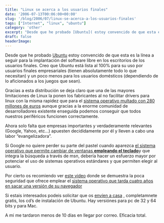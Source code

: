 ```yaml
---
title: "Linux se acerca a los usuarios finales"
date: '2006-07-13T00:06:00+00:00'
slug: '/blog/2006/07/linux-se-acerca-a-los-usuarios-finales'
tags: ["Internet", "linux", "ubuntu"]
category: 'other'
excerpt: "Desde que he probado [Ubuntu]( estoy convencido de que esta es la línea a seguir para la implantación del software libre en los escritorios de los usuarios finales. Creo que Ubun..."
draft: false
headerImage:
---
```

Desde que he probado [Ubuntu](http://www.ubuntu.com/) estoy convencido de que esta es la línea a seguir para la implantación del software libre en los escritorios de los usuarios finales. Creo que Ubuntu está lista al 100% para su uso por usuarios finales empresariales (tienen absolutamente todo lo que necesitan) y un poco menos para los usuarios domésticos (dependiendo de lo aficionados a los juegos que sean).

Gracias a esta distribución se deja claro que una de las mayores limitaciones de Linux la ponen los fabricantes al no facilitar drivers para linux con la misma rapidez que para el [sistema operativo multado con 280 millones de euros](http://www.microsoft.com) aunque gracias a la enorme comunidad de desarrolladores existente enseguida podemos conseguir que todos nuestros periféricos funcionen correctamente.

Ahora solo falta que empresas importantes y verdaderamente relevantes (Google, Yahoo, etc…) apuesten decididamente por él y lleven a cabo una labor “evangelizadora”.

Si Google no quiere perder su parte del pastel cuando aparezca [el sistema operativo que permite cambiar de ventanas **empleando el teclado**](http://www.microsoft.com/latam/windowsvista/)y que integra la búsqueda a través de msn, debería hacer un esfuerzo mayor por potenciar el uso de sistemas operativos estándares y que permiten elegir al usuario.

Por cierto os recomiendo ver [este video](http://www.hispasec.com/directorio/laboratorio/phishing/demo3/troyano_banesto.htm) donde se demuestra la poca seguridad que ofrece emplear el [sistema operativo que tarda cuatro años en sacar una versión de su navegador](http://www.microsoft.com)

Si estais interesados podeis solicitar que os [envíen a casa](https://shipit.ubuntu.com/) , completamnete gratis, los cd’s de instalación de Ubuntu. Hay versiónes para pc de 32 y 64 bits y para Mac.

A mi me tardaron menos de 10 días en llegar por correo. Eficacia total.

